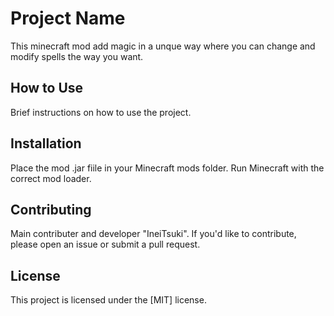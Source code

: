 # Project Name

This minecraft mod add magic in a unque way where you can change and modify spells the way you want.

## How to Use

Brief instructions on how to use the project.

## Installation

Place the mod .jar fiile in your Minecraft mods folder.
Run Minecraft with the correct mod loader.

## Contributing

Main contributer and developer "IneiTsuki".
If you'd like to contribute, please open an issue or submit a pull request.

## License

This project is licensed under the [MIT] license.
